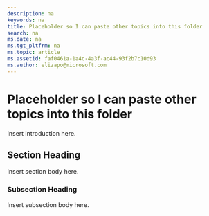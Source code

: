 ```yaml
---
description: na
keywords: na
title: Placeholder so I can paste other topics into this folder
search: na
ms.date: na
ms.tgt_pltfrm: na
ms.topic: article
ms.assetid: faf0461a-1a4c-4a3f-ac44-93f2b7c10d93
ms.author: elizapo@microsoft.com
---
```

# Placeholder so I can paste other topics into this folder
Insert introduction here.

## Section Heading
Insert section body here.

### Subsection Heading
Insert subsection body here.

